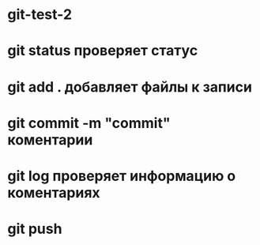 # git-test-2

# git status проверяет статус

# git add . добавляет файлы к записи

# git commit -m "commit" коментарии

# git log проверяет информацию о коментариях

# git push 